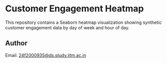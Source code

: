 # Customer Engagement Heatmap

This repository contains a Seaborn heatmap visualization showing synthetic customer engagement data by day of week and hour of day.

## Author
Email: 24f2000935@ds.study.iitm.ac.in

